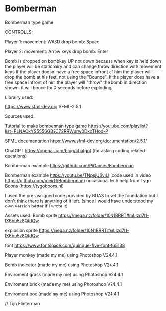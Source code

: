 # Bomberman

Bomberman type game

CONTROLLS:

  Player 1: 
    movement: WASD 
    drop bomb: Space 
    
  Player 2: 
    movement: Arrow keys
    drop bomb: Enter

Bomb is dropped on bombkey UP not down because when key is held down the player will be stationairy and can change throw direction with movement keys
If the player doesnt have a free space infront of him the player will drop the bomb at his feet. not using the "Bounce".
If the player does have a free space infront of him the player will "throw" the bomb in direction shown. it will bouce for X seconds before exploding.


Librairy used:

https://www.sfml-dev.org  SFML-2.5.1

Sources used:

Tutorial to make bomberman type game https://youtube.com/playlist?list=PLNACkYS5556GB2C72RRWurw0DkoTHod-P

SFML documentation https://www.sfml-dev.org/documentation/2.5.1/

ChatGPT https://openai.com/blog/chatgpt (for asking coding related questions)

Bomberman example https://github.com/PiGames/Bomberman

Bomberman example https://youtu.be/TNpsjU6viLI (code used in video https://github.com/meirkl/Bomberman)
occasional tech help from Tygo Boons (https://tygoboons.nl)

I used the pre-assigned code provided by BUAS to set the foundation but I don't think there is anything of it left.
(since I would have understood my own version better if I wrote it)

Assets used:
Bomb sprite https://mega.nz/folder/10N1BRRT#mLlzd7l1-lX6bu5z8QtdQw

explosion sprite https://mega.nz/folder/10N1BRRT#mLlzd7l1-lX6bu5z8QtdQw

font https://www.fontspace.com/quinque-five-font-f65138

Player monkey (made my me) using Photoshop V24.4.1

Bomb indicator (made my me) using Photoshop V24.4.1

Enviroment grass (made my me) using Photoshop V24.4.1

Enviroment brick (made my me) using Photoshop V24.4.1

Enviroment box (made my me) using Photoshop V24.4.1

// Tijn Flinterman
